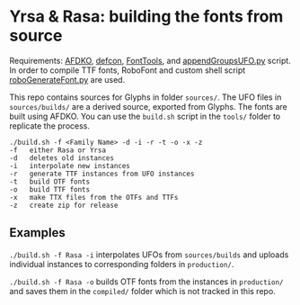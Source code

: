 # Yrsa & Rasa: building the fonts from source

Requirements: [AFDKO](https://github.com/adobe-type-tools/afdko), [defcon](https://github.com/typesupply/defcon), [FontTools](https://github.com/behdad/fonttools), and [appendGroupsUFO.py](https://github.com/rosettatype/Post-production-scripts) script. In order to compile TTF fonts, RoboFont and custom shell script [roboGenerateFont.py](https://github.com/rosettatype/Post-production-scripts) are used.

This repo contains sources for Glyphs in folder `sources/`. The UFO files in `sources/builds/` are a derived source, exported from Glyphs. The fonts are built using AFDKO. You can use the `build.sh` script in the `tools/` folder to replicate the process.

```
./build.sh -f <Family Name> -d -i -r -t -o -x -z
-f   either Rasa or Yrsa
-d   deletes old instances
-i   interpolate new instances
-r   generate TTF instances from UFO instances
-t   build OTF fonts
-o   build TTF fonts
-x   make TTX files from the OTFs and TTFs
-z   create zip for release
```

## Examples

`./build.sh -f Rasa -i` interpolates UFOs from  `sources/builds` and uploads individual instances to corresponding folders in `production/`.

`./build.sh -f Rasa -o` builds OTF fonts from the instances in `production/` and saves them in the `compiled/` folder which is not tracked in this repo.